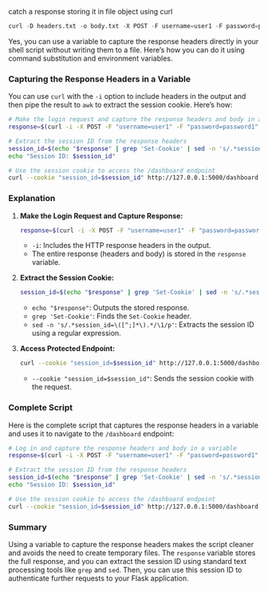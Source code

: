 catch a response storing it in file object using curl
```py
curl -D headers.txt -o body.txt -X POST -F username=user1 -F password=password1 http://127.0.0.1:5000/login
```
Yes, you can use a variable to capture the response headers directly in your shell script without writing them to a file. Here’s how you can do it using command substitution and environment variables.

### Capturing the Response Headers in a Variable

You can use `curl` with the `-i` option to include headers in the output and then pipe the result to `awk` to extract the session cookie. Here’s how:

```sh
# Make the login request and capture the response headers and body in a variable
response=$(curl -i -X POST -F "username=user1" -F "password=password1" http://127.0.0.1:5000/login)

# Extract the session ID from the response headers
session_id=$(echo "$response" | grep 'Set-Cookie' | sed -n 's/.*session_id=\([^;]*\).*/\1/p')
echo "Session ID: $session_id"

# Use the session cookie to access the /dashboard endpoint
curl --cookie "session_id=$session_id" http://127.0.0.1:5000/dashboard
```

### Explanation

1. **Make the Login Request and Capture Response:**
   ```sh
   response=$(curl -i -X POST -F "username=user1" -F "password=password1" http://127.0.0.1:5000/login)
   ```
   - `-i`: Includes the HTTP response headers in the output.
   - The entire response (headers and body) is stored in the `response` variable.

2. **Extract the Session Cookie:**
   ```sh
   session_id=$(echo "$response" | grep 'Set-Cookie' | sed -n 's/.*session_id=\([^;]*\).*/\1/p')
   ```
   - `echo "$response"`: Outputs the stored response.
   - `grep 'Set-Cookie'`: Finds the `Set-Cookie` header.
   - `sed -n 's/.*session_id=\([^;]*\).*/\1/p'`: Extracts the session ID using a regular expression.

3. **Access Protected Endpoint:**
   ```sh
   curl --cookie "session_id=$session_id" http://127.0.0.1:5000/dashboard
   ```
   - `--cookie "session_id=$session_id"`: Sends the session cookie with the request.

### Complete Script

Here is the complete script that captures the response headers in a variable and uses it to navigate to the `/dashboard` endpoint:

```sh
# Log in and capture the response headers and body in a variable
response=$(curl -i -X POST -F "username=user1" -F "password=password1" http://127.0.0.1:5000/login)

# Extract the session ID from the response headers
session_id=$(echo "$response" | grep 'Set-Cookie' | sed -n 's/.*session_id=\([^;]*\).*/\1/p')
echo "Session ID: $session_id"

# Use the session cookie to access the /dashboard endpoint
curl --cookie "session_id=$session_id" http://127.0.0.1:5000/dashboard
```

### Summary

Using a variable to capture the response headers makes the script cleaner and avoids the need to create temporary files. The `response` variable stores the full response, and you can extract the session ID using standard text processing tools like `grep` and `sed`. Then, you can use this session ID to authenticate further requests to your Flask application.